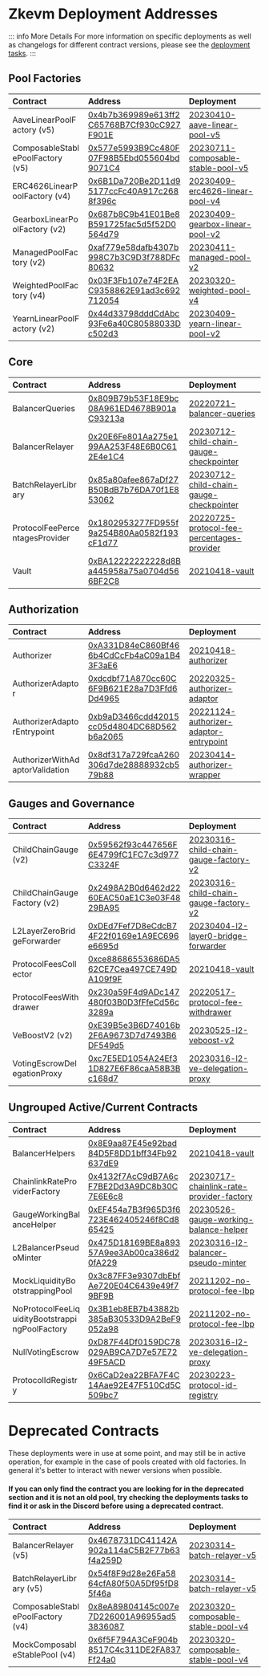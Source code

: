 

# Zkevm Deployment Addresses

::: info More Details
For more information on specific deployments as well as changelogs for different contract versions, please see the [deployment tasks](https://github.com/balancer/balancer-deployments/tree/master/tasks).
:::

## Pool Factories

| Contract                         | Address                                                                                                                              | Deployment                                                                                                                                  |
|:---------------------------------|:-------------------------------------------------------------------------------------------------------------------------------------|:--------------------------------------------------------------------------------------------------------------------------------------------|
| AaveLinearPoolFactory (v5)       | [0x4b7b369989e613ff2C65768B7Cf930cC927F901E](https://zkevm.polygonscan.com//address/0x4b7b369989e613ff2C65768B7Cf930cC927F901E#code) | [20230410-aave-linear-pool-v5](https://github.com/balancer/balancer-deployments/blob/master/tasks/20230410-aave-linear-pool-v5)             |
| ComposableStablePoolFactory (v5) | [0x577e5993B9Cc480F07F98B5Ebd055604bd9071C4](https://zkevm.polygonscan.com//address/0x577e5993B9Cc480F07F98B5Ebd055604bd9071C4#code) | [20230711-composable-stable-pool-v5](https://github.com/balancer/balancer-deployments/blob/master/tasks/20230711-composable-stable-pool-v5) |
| ERC4626LinearPoolFactory (v4)    | [0x6B1Da720Be2D11d95177ccFc40A917c2688f396c](https://zkevm.polygonscan.com//address/0x6B1Da720Be2D11d95177ccFc40A917c2688f396c#code) | [20230409-erc4626-linear-pool-v4](https://github.com/balancer/balancer-deployments/blob/master/tasks/20230409-erc4626-linear-pool-v4)       |
| GearboxLinearPoolFactory (v2)    | [0x687b8C9b41E01Be8B591725fac5d5f52D0564d79](https://zkevm.polygonscan.com//address/0x687b8C9b41E01Be8B591725fac5d5f52D0564d79#code) | [20230409-gearbox-linear-pool-v2](https://github.com/balancer/balancer-deployments/blob/master/tasks/20230409-gearbox-linear-pool-v2)       |
| ManagedPoolFactory (v2)          | [0xaf779e58dafb4307b998C7b3C9D3f788DFc80632](https://zkevm.polygonscan.com//address/0xaf779e58dafb4307b998C7b3C9D3f788DFc80632#code) | [20230411-managed-pool-v2](https://github.com/balancer/balancer-deployments/blob/master/tasks/20230411-managed-pool-v2)                     |
| WeightedPoolFactory (v4)         | [0x03F3Fb107e74F2EAC9358862E91ad3c692712054](https://zkevm.polygonscan.com//address/0x03F3Fb107e74F2EAC9358862E91ad3c692712054#code) | [20230320-weighted-pool-v4](https://github.com/balancer/balancer-deployments/blob/master/tasks/20230320-weighted-pool-v4)                   |
| YearnLinearPoolFactory (v2)      | [0x44d33798dddCdAbc93Fe6a40C80588033Dc502d3](https://zkevm.polygonscan.com//address/0x44d33798dddCdAbc93Fe6a40C80588033Dc502d3#code) | [20230409-yearn-linear-pool-v2](https://github.com/balancer/balancer-deployments/blob/master/tasks/20230409-yearn-linear-pool-v2)           |

## Core

| Contract                       | Address                                                                                                                              | Deployment                                                                                                                                                  |
|:-------------------------------|:-------------------------------------------------------------------------------------------------------------------------------------|:------------------------------------------------------------------------------------------------------------------------------------------------------------|
| BalancerQueries                | [0x809B79b53F18E9bc08A961ED4678B901aC93213a](https://zkevm.polygonscan.com//address/0x809B79b53F18E9bc08A961ED4678B901aC93213a#code) | [20220721-balancer-queries](https://github.com/balancer/balancer-deployments/blob/master/tasks/20220721-balancer-queries)                                   |
| BalancerRelayer                | [0x20E6Fe801Aa275e199AA253F48E6B0C612E4e1C4](https://zkevm.polygonscan.com//address/0x20E6Fe801Aa275e199AA253F48E6B0C612E4e1C4#code) | [20230712-child-chain-gauge-checkpointer](https://github.com/balancer/balancer-deployments/blob/master/tasks/20230712-child-chain-gauge-checkpointer)       |
| BatchRelayerLibrary            | [0x85a80afee867aDf27B50BdB7b76DA70f1E853062](https://zkevm.polygonscan.com//address/0x85a80afee867aDf27B50BdB7b76DA70f1E853062#code) | [20230712-child-chain-gauge-checkpointer](https://github.com/balancer/balancer-deployments/blob/master/tasks/20230712-child-chain-gauge-checkpointer)       |
| ProtocolFeePercentagesProvider | [0x1802953277FD955f9a254B80Aa0582f193cF1d77](https://zkevm.polygonscan.com//address/0x1802953277FD955f9a254B80Aa0582f193cF1d77#code) | [20220725-protocol-fee-percentages-provider](https://github.com/balancer/balancer-deployments/blob/master/tasks/20220725-protocol-fee-percentages-provider) |
| Vault                          | [0xBA12222222228d8Ba445958a75a0704d566BF2C8](https://zkevm.polygonscan.com//address/0xBA12222222228d8Ba445958a75a0704d566BF2C8#code) | [20210418-vault](https://github.com/balancer/balancer-deployments/blob/master/tasks/20210418-vault)                                                         |

## Authorization

| Contract                        | Address                                                                                                                              | Deployment                                                                                                                                          |
|:--------------------------------|:-------------------------------------------------------------------------------------------------------------------------------------|:----------------------------------------------------------------------------------------------------------------------------------------------------|
| Authorizer                      | [0xA331D84eC860Bf466b4CdCcFb4aC09a1B43F3aE6](https://zkevm.polygonscan.com//address/0xA331D84eC860Bf466b4CdCcFb4aC09a1B43F3aE6#code) | [20210418-authorizer](https://github.com/balancer/balancer-deployments/blob/master/tasks/20210418-authorizer)                                       |
| AuthorizerAdaptor               | [0xdcdbf71A870cc60C6F9B621E28a7D3Ffd6Dd4965](https://zkevm.polygonscan.com//address/0xdcdbf71A870cc60C6F9B621E28a7D3Ffd6Dd4965#code) | [20220325-authorizer-adaptor](https://github.com/balancer/balancer-deployments/blob/master/tasks/20220325-authorizer-adaptor)                       |
| AuthorizerAdaptorEntrypoint     | [0xb9aD3466cdd42015cc05d4804DC68D562b6a2065](https://zkevm.polygonscan.com//address/0xb9aD3466cdd42015cc05d4804DC68D562b6a2065#code) | [20221124-authorizer-adaptor-entrypoint](https://github.com/balancer/balancer-deployments/blob/master/tasks/20221124-authorizer-adaptor-entrypoint) |
| AuthorizerWithAdaptorValidation | [0x8df317a729fcaA260306d7de28888932cb579b88](https://zkevm.polygonscan.com//address/0x8df317a729fcaA260306d7de28888932cb579b88#code) | [20230414-authorizer-wrapper](https://github.com/balancer/balancer-deployments/blob/master/tasks/20230414-authorizer-wrapper)                       |

## Gauges and Governance

| Contract                    | Address                                                                                                                              | Deployment                                                                                                                                        |
|:----------------------------|:-------------------------------------------------------------------------------------------------------------------------------------|:--------------------------------------------------------------------------------------------------------------------------------------------------|
| ChildChainGauge (v2)        | [0x59562f93c447656F6E4799fC1FC7c3d977C3324F](https://zkevm.polygonscan.com//address/0x59562f93c447656F6E4799fC1FC7c3d977C3324F#code) | [20230316-child-chain-gauge-factory-v2](https://github.com/balancer/balancer-deployments/blob/master/tasks/20230316-child-chain-gauge-factory-v2) |
| ChildChainGaugeFactory (v2) | [0x2498A2B0d6462d2260EAC50aE1C3e03F4829BA95](https://zkevm.polygonscan.com//address/0x2498A2B0d6462d2260EAC50aE1C3e03F4829BA95#code) | [20230316-child-chain-gauge-factory-v2](https://github.com/balancer/balancer-deployments/blob/master/tasks/20230316-child-chain-gauge-factory-v2) |
| L2LayerZeroBridgeForwarder  | [0xDEd7Fef7D8eCdcB74F22f0169e1A9EC696e6695d](https://zkevm.polygonscan.com//address/0xDEd7Fef7D8eCdcB74F22f0169e1A9EC696e6695d#code) | [20230404-l2-layer0-bridge-forwarder](https://github.com/balancer/balancer-deployments/blob/master/tasks/20230404-l2-layer0-bridge-forwarder)     |
| ProtocolFeesCollector       | [0xce88686553686DA562CE7Cea497CE749DA109f9F](https://zkevm.polygonscan.com//address/0xce88686553686DA562CE7Cea497CE749DA109f9F#code) | [20210418-vault](https://github.com/balancer/balancer-deployments/blob/master/tasks/20210418-vault)                                               |
| ProtocolFeesWithdrawer      | [0x230a59F4d9ADc147480f03B0D3fFfeCd56c3289a](https://zkevm.polygonscan.com//address/0x230a59F4d9ADc147480f03B0D3fFfeCd56c3289a#code) | [20220517-protocol-fee-withdrawer](https://github.com/balancer/balancer-deployments/blob/master/tasks/20220517-protocol-fee-withdrawer)           |
| VeBoostV2 (v2)              | [0xE39B5e3B6D74016b2F6A9673D7d7493B6DF549d5](https://zkevm.polygonscan.com//address/0xE39B5e3B6D74016b2F6A9673D7d7493B6DF549d5#code) | [20230525-l2-veboost-v2](https://github.com/balancer/balancer-deployments/blob/master/tasks/20230525-l2-veboost-v2)                               |
| VotingEscrowDelegationProxy | [0xc7E5ED1054A24Ef31D827E6F86caA58B3Bc168d7](https://zkevm.polygonscan.com//address/0xc7E5ED1054A24Ef31D827E6F86caA58B3Bc168d7#code) | [20230316-l2-ve-delegation-proxy](https://github.com/balancer/balancer-deployments/blob/master/tasks/20230316-l2-ve-delegation-proxy)             |

## Ungrouped Active/Current Contracts
    
    
| Contract                                       | Address                                                                                                                              | Deployment                                                                                                                                              |
|:-----------------------------------------------|:-------------------------------------------------------------------------------------------------------------------------------------|:--------------------------------------------------------------------------------------------------------------------------------------------------------|
| BalancerHelpers                                | [0x8E9aa87E45e92bad84D5F8DD1bff34Fb92637dE9](https://zkevm.polygonscan.com//address/0x8E9aa87E45e92bad84D5F8DD1bff34Fb92637dE9#code) | [20210418-vault](https://github.com/balancer/balancer-deployments/blob/master/tasks/20210418-vault)                                                     |
| ChainlinkRateProviderFactory                   | [0x4132f7AcC9dB7A6cF7BE2Dd3A9DC8b30C7E6E6c8](https://zkevm.polygonscan.com//address/0x4132f7AcC9dB7A6cF7BE2Dd3A9DC8b30C7E6E6c8#code) | [20230717-chainlink-rate-provider-factory](https://github.com/balancer/balancer-deployments/blob/master/tasks/20230717-chainlink-rate-provider-factory) |
| GaugeWorkingBalanceHelper                      | [0xEF454a7B3f965D3f6723E462405246f8Cd865425](https://zkevm.polygonscan.com//address/0xEF454a7B3f965D3f6723E462405246f8Cd865425#code) | [20230526-gauge-working-balance-helper](https://github.com/balancer/balancer-deployments/blob/master/tasks/20230526-gauge-working-balance-helper)       |
| L2BalancerPseudoMinter                         | [0x475D18169BE8a89357A9ee3Ab00ca386d20fA229](https://zkevm.polygonscan.com//address/0x475D18169BE8a89357A9ee3Ab00ca386d20fA229#code) | [20230316-l2-balancer-pseudo-minter](https://github.com/balancer/balancer-deployments/blob/master/tasks/20230316-l2-balancer-pseudo-minter)             |
| MockLiquidityBootstrappingPool                 | [0x3c87FF3e9307dbEbfAe720E04C6439e49f79BF9B](https://zkevm.polygonscan.com//address/0x3c87FF3e9307dbEbfAe720E04C6439e49f79BF9B#code) | [20211202-no-protocol-fee-lbp](https://github.com/balancer/balancer-deployments/blob/master/tasks/20211202-no-protocol-fee-lbp)                         |
| NoProtocolFeeLiquidityBootstrappingPoolFactory | [0x3B1eb8EB7b43882b385aB30533D9A2BeF9052a98](https://zkevm.polygonscan.com//address/0x3B1eb8EB7b43882b385aB30533D9A2BeF9052a98#code) | [20211202-no-protocol-fee-lbp](https://github.com/balancer/balancer-deployments/blob/master/tasks/20211202-no-protocol-fee-lbp)                         |
| NullVotingEscrow                               | [0xD87F44Df0159DC78029AB9CA7D7e57E7249F5ACD](https://zkevm.polygonscan.com//address/0xD87F44Df0159DC78029AB9CA7D7e57E7249F5ACD#code) | [20230316-l2-ve-delegation-proxy](https://github.com/balancer/balancer-deployments/blob/master/tasks/20230316-l2-ve-delegation-proxy)                   |
| ProtocolIdRegistry                             | [0x6CaD2ea22BFA7F4C14Aae92E47F510Cd5C509bc7](https://zkevm.polygonscan.com//address/0x6CaD2ea22BFA7F4C14Aae92E47F510Cd5C509bc7#code) | [20230223-protocol-id-registry](https://github.com/balancer/balancer-deployments/blob/master/tasks/20230223-protocol-id-registry)                       |
    
    
# Deprecated Contracts

These deployments were in use at some point, and may still be in active operation, for example in the case of pools created with old factories.  In general it's better to interact with newer versions when possible.

#### If you can only find the contract you are looking for in the deprecated section and it is not an old pool, try checking the deployments tasks to find it or ask in the Discord before using a deprecated contract.

    
| Contract                         | Address                                                                                                                              | Deployment                                                                                                                                  |
|:---------------------------------|:-------------------------------------------------------------------------------------------------------------------------------------|:--------------------------------------------------------------------------------------------------------------------------------------------|
| BalancerRelayer (v5)             | [0x4678731DC41142A902a114aC5B2F77b63f4a259D](https://zkevm.polygonscan.com//address/0x4678731DC41142A902a114aC5B2F77b63f4a259D#code) | [20230314-batch-relayer-v5](https://github.com/balancer/balancer-deployments/blob/master/tasks/20230314-batch-relayer-v5)                   |
| BatchRelayerLibrary (v5)         | [0x54f8F9d28e26Fa5864cfA80f50A5Df95fD85f46a](https://zkevm.polygonscan.com//address/0x54f8F9d28e26Fa5864cfA80f50A5Df95fD85f46a#code) | [20230314-batch-relayer-v5](https://github.com/balancer/balancer-deployments/blob/master/tasks/20230314-batch-relayer-v5)                   |
| ComposableStablePoolFactory (v4) | [0x8eA89804145c007e7D226001A96955ad53836087](https://zkevm.polygonscan.com//address/0x8eA89804145c007e7D226001A96955ad53836087#code) | [20230320-composable-stable-pool-v4](https://github.com/balancer/balancer-deployments/blob/master/tasks/20230320-composable-stable-pool-v4) |
| MockComposableStablePool (v4)    | [0x6f5F794A3CeF904b8517C4c311DE2FA837Ff24a0](https://zkevm.polygonscan.com//address/0x6f5F794A3CeF904b8517C4c311DE2FA837Ff24a0#code) | [20230320-composable-stable-pool-v4](https://github.com/balancer/balancer-deployments/blob/master/tasks/20230320-composable-stable-pool-v4) |
    
<style scoped>
table {
    display: table;
    width: 100%;
}
table th:first-of-type, td:first-of-type {
    width: 30%;
}
table th:nth-of-type(2) {
    width: 40%;
}
td {
    max-width: 0;
    overflow: hidden;
}
</style>

